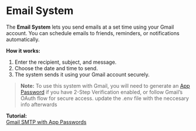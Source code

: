 # Email System

The **Email System** lets you send emails at a set time using your Gmail account. You can schedule emails to friends, reminders, or notifications automatically.  

**How it works:**  
1. Enter the recipient, subject, and message.  
2. Choose the date and time to send.  
3. The system sends it using your Gmail account securely.  

> **Note:** To use this system with Gmail, you will need to generate an [App Password](https://support.google.com/accounts/answer/185833?hl=en) if you have 2-Step Verification enabled, or follow Gmail’s OAuth flow for secure access. update the .env file with the neccesary info afterwards

**Tutorial:**  
[Gmail SMTP with App Passwords](https://realpython.com/python-send-email/)
